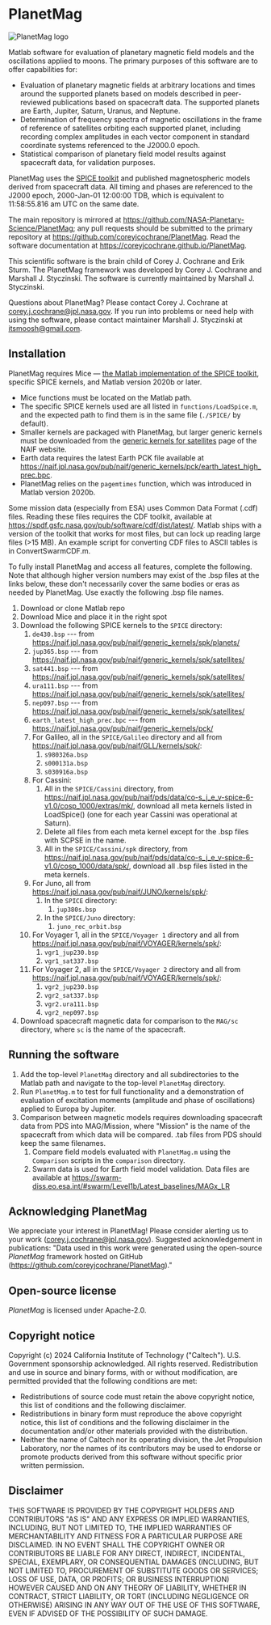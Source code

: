 # PlanetMag
![PlanetMag logo](misc/PlanetMag_logoDocs.png)

Matlab software for evaluation of planetary magnetic field models and the oscillations applied to moons. The primary purposes of this software are to offer capabilities for:
* Evaluation of planetary magnetic fields at arbitrary locations and times around the supported planets based on models described in peer-reviewed publications based on spacecraft data. The supported planets are Earth, Jupiter, Saturn, Uranus, and Neptune.
* Determination of frequency spectra of magnetic oscillations in the frame of reference of satellites orbiting each supported planet, including recording complex amplitudes in each vector component in standard coordinate systems referenced to the J2000.0 epoch.
* Statistical comparison of planetary field model results against spacecraft data, for validation purposes.

PlanetMag uses the [SPICE toolkit](https://naif.jpl.nasa.gov/naif/toolkit.html) and published magnetospheric models derived from spacecraft data. All timing and phases are referenced to the J2000 epoch, 2000-Jan-01 12:00:00 TDB, which is equivalent to 11:58:55.816 am UTC on the same date.

The main repository is mirrored at <https://github.com/NASA-Planetary-Science/PlanetMag>; any pull requests should be submitted to the primary repository at <https://github.com/coreyjcochrane/PlanetMag>. Read the software documentation at <https://coreyjcochrane.github.io/PlanetMag>.

This scientific software is the brain child of Corey J. Cochrane and Erik Sturm. The PlanetMag framework was developed by Corey J. Cochrane and Marshall J. Styczinski. The software is currently maintained by Marshall J. Styczinski.

Questions about PlanetMag? Please contact Corey J. Cochrane at corey.j.cochrane@jpl.nasa.gov. If you run into problems or need help with using the software, please contact maintainer Marshall J. Styczinski at itsmoosh@gmail.com.

## Installation
PlanetMag requires Mice — [the Matlab implementation of the SPICE toolkit](https://naif.jpl.nasa.gov/naif/toolkit_MATLAB.html), specific SPICE kernels, and Matlab version 2020b or later.
* Mice functions must be located on the Matlab path.
* The specific SPICE kernels used are all listed in `functions/LoadSpice.m`, and the expected path to find them is in the same file (`./SPICE/` by default).
* Smaller kernels are packaged with PlanetMag, but larger generic kernels must be downloaded from the [generic kernels for satellites](https://naif.jpl.nasa.gov/pub/naif/generic_kernels/spk/satellites/) page of the NAIF website.
* Earth data requires the latest Earth PCK file available at <https://naif.jpl.nasa.gov/pub/naif/generic_kernels/pck/earth_latest_high_prec.bpc>.
* PlanetMag relies on the `pagemtimes` function, which was introduced in Matlab version 2020b.

Some mission data (especially from ESA) uses Common Data Format (.cdf) files. Reading these files requires the CDF toolkit, available at <https://spdf.gsfc.nasa.gov/pub/software/cdf/dist/latest/>. Matlab ships with a version of the toolkit that works for most files, but can lock up reading large files (>15 MB). An example script for converting CDF files to ASCII tables is in ConvertSwarmCDF.m.

To fully install PlanetMag and access all features, complete the following. Note that although higher version numbers may exist of the .bsp files at the links below, these don't necessarily cover the same bodies or eras as needed by PlanetMag. Use exactly the following .bsp file names.
1. Download or clone Matlab repo
1. Download Mice and place it in the right spot
1. Download the following SPICE kernels to the `SPICE` directory:
   1. `de430.bsp` --- from <https://naif.jpl.nasa.gov/pub/naif/generic_kernels/spk/planets/>
   1. `jup365.bsp` --- from <https://naif.jpl.nasa.gov/pub/naif/generic_kernels/spk/satellites/>
   1. `sat441.bsp` --- from <https://naif.jpl.nasa.gov/pub/naif/generic_kernels/spk/satellites/>
   1. `ura111.bsp` --- from <https://naif.jpl.nasa.gov/pub/naif/generic_kernels/spk/satellites/>
   1. `nep097.bsp` --- from <https://naif.jpl.nasa.gov/pub/naif/generic_kernels/spk/satellites/>
   1. `earth_latest_high_prec.bpc` --- from <https://naif.jpl.nasa.gov/pub/naif/generic_kernels/pck/>
   1. For Galileo, all in the `SPICE/Galileo` directory and all from <https://naif.jpl.nasa.gov/pub/naif/GLL/kernels/spk/>:
         1. `s980326a.bsp`
         1. `s000131a.bsp`
         1. `s030916a.bsp`
   1. For Cassini:
      1. All in the `SPICE/Cassini` directory, from <https://naif.jpl.nasa.gov/pub/naif/pds/data/co-s_j_e_v-spice-6-v1.0/cosp_1000/extras/mk/>, download all meta kernels listed in LoadSpice() (one for each year Cassini was operational at Saturn).
      1. Delete all files from each meta kernel except for the .bsp files with SCPSE in the name. 
      1. All in the `SPICE/Cassini/spk` directory, from <https://naif.jpl.nasa.gov/pub/naif/pds/data/co-s_j_e_v-spice-6-v1.0/cosp_1000/data/spk/>, download all .bsp files listed in the meta kernels.
   1. For Juno, all from <https://naif.jpl.nasa.gov/pub/naif/JUNO/kernels/spk/>:
         1. In the `SPICE` directory:
            1.  `jup380s.bsp`
         1. In the `SPICE/Juno` directory:
            1.  `juno_rec_orbit.bsp`
   1. For Voyager 1, all in the `SPICE/Voyager 1` directory and all from <https://naif.jpl.nasa.gov/pub/naif/VOYAGER/kernels/spk/>:
         1. `vgr1_jup230.bsp`
         1. `vgr1_sat337.bsp`
   1. For Voyager 2, all in the `SPICE/Voyager 2` directory and all from <https://naif.jpl.nasa.gov/pub/naif/VOYAGER/kernels/spk/>:
         1. `vgr2_jup230.bsp`
         1. `vgr2_sat337.bsp`
         1. `vgr2.ura111.bsp`
         1. `vgr2_nep097.bsp`
1. Download spacecraft magnetic data for comparison to the `MAG/sc` directory, where `sc` is the name of the spacecraft.

## Running the software
1. Add the top-level `PlanetMag` directory and all subdirectories to the Matlab path and navigate to the top-level `PlanetMag` directory.
1. Run `PlanetMag.m` to test for full functionality and a demonstration of evaluation of excitation moments (amplitude and phase of oscillations) applied to Europa by Jupiter.
1. Comparison between magnetic models requires downloading spacecraft data from PDS into MAG/Mission, where "Mission" is the name of the spacecraft from which data will be compared. .tab files from PDS should keep the same filenames. 
    1. Compare field models evaluated with `PlanetMag.m` using the `Comparison` scripts in the `comparison` directory.
    1. Swarm data is used for Earth field model validation. Data files are available at <https://swarm-diss.eo.esa.int/#swarm/Level1b/Latest_baselines/MAGx_LR>

## Acknowledging PlanetMag
We appreciate your interest in PlanetMag! Please consider alerting us to your work (corey.j.cochrane@jpl.nasa.gov). Suggested acknowledgement in publications: "Data used in this work were generated using the open-source _PlanetMag_ framework hosted on GitHub (<https://github.com/coreyjcochrane/PlanetMag>)."

## Open-source license
_PlanetMag_ is licensed under Apache-2.0.

## Copyright notice
Copyright (c) 2024 California Institute of Technology ("Caltech"). U.S. Government sponsorship acknowledged. All rights reserved. Redistribution and use in source and binary forms, with or without modification, are permitted provided that the following conditions are met:
* Redistributions of source code must retain the above copyright notice, this list of conditions and the following disclaimer.
* Redistributions in binary form must reproduce the above copyright notice, this list of conditions and the following disclaimer in the documentation and/or other materials provided with the distribution.
* Neither the name of Caltech nor its operating division, the Jet Propulsion Laboratory, nor the names of its contributors may be used to endorse or promote products derived from this software without specific prior written permission.

## Disclaimer
THIS SOFTWARE IS PROVIDED BY THE COPYRIGHT HOLDERS AND CONTRIBUTORS "AS IS" AND ANY EXPRESS OR IMPLIED WARRANTIES, INCLUDING, BUT NOT LIMITED TO, THE IMPLIED WARRANTIES OF MERCHANTABILITY AND FITNESS FOR A PARTICULAR PURPOSE ARE DISCLAIMED. IN NO EVENT SHALL THE COPYRIGHT OWNER OR CONTRIBUTORS BE LIABLE FOR ANY DIRECT, INDIRECT, INCIDENTAL, SPECIAL, EXEMPLARY, OR CONSEQUENTIAL DAMAGES (INCLUDING, BUT NOT LIMITED TO, PROCUREMENT OF SUBSTITUTE GOODS OR SERVICES; LOSS OF USE, DATA, OR PROFITS; OR BUSINESS INTERRUPTION) HOWEVER CAUSED AND ON ANY THEORY OF LIABILITY, WHETHER IN CONTRACT, STRICT LIABILITY, OR TORT (INCLUDING NEGLIGENCE OR OTHERWISE) ARISING IN ANY WAY OUT OF THE USE OF THIS SOFTWARE, EVEN IF ADVISED OF THE POSSIBILITY OF SUCH DAMAGE. 
